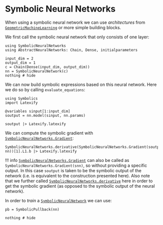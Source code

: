 # Symbolic Neural Networks

When using a symbolic neural network we can use *architectures* from [`GeometricMachineLearning`](https://github.com/JuliaGNI/GeometricMachineLearning.jl) or more simple building blocks.

We first call the symbolic neural network that only consists of one layer:

```@example snn
using SymbolicNeuralNetworks
using AbstractNeuralNetworks: Chain, Dense, initialparameters

input_dim = 2
output_dim = 1
c = Chain(Dense(input_dim, output_dim))
nn = SymbolicNeuralNetwork(c)
nothing # hide
```

We can now build symbolic expressions based on this neural network. Here we do so by calling `evaluate_equations`:

```@example snn
using Symbolics
import Latexify

@variables sinput[1:input_dim]
soutput = nn.model(sinput, nn.params)

soutput |> Latexify.latexify
```

We can compute the symbolic gradient with [`SymbolicNeuralNetworks.Gradient`](@ref):

```@example snn
SymbolicNeuralNetworks.derivative(SymbolicNeuralNetworks.Gradient(soutput, nn))[1].L1.b |> Latexify.latexify
```

!!! info
    [`SymbolicNeuralNetworks.Gradient`](@ref) can also be called as `SymbolicNeuralNetworks.Gradient(snn)`, so without providing a specific output. In this case `soutput` is taken to be the symbolic output of the network (i.e. is equivalent to the construction presented here). Also note that we further called [`SymbolicNeuralNetworks.derivative`](@ref) here in order to get the symbolic gradient (as opposed to the symbolic output of the neural network).

In order to *train* a [`SymbolicNeuralNetwork`](@ref) we can use:

```@example snn
pb = SymbolicPullback(nn)

nothing # hide
```
